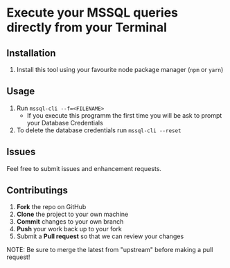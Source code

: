 # Execute your MSSQL queries directly from your Terminal

## Installation

1. Install this tool using your favourite node package manager (`npm` or `yarn`)

## Usage

1. Run `mssql-cli --f=<FILENAME>`
   - If you execute this programm the first time you will be ask to prompt your Database Credentials
2. To delete the database credentials run `mssql-cli --reset`

## Issues

Feel free to submit issues and enhancement requests.

## Contributings

1. **Fork** the repo on GitHub
2. **Clone** the project to your own machine
3. **Commit** changes to your own branch
4. **Push** your work back up to your fork
5. Submit a **Pull request** so that we can review your changes

NOTE: Be sure to merge the latest from "upstream" before making a pull request!
